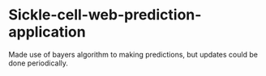 # Sickle-cell-web-prediction-application
Made use of bayers algorithm to making predictions, but updates could be done periodically. 
